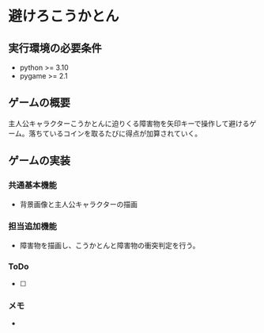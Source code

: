 # 避けろこうかとん

## 実行環境の必要条件
* python >= 3.10
* pygame >= 2.1

## ゲームの概要
主人公キャラクターこうかとんに迫りくる障害物を矢印キーで操作して避けるゲーム。落ちているコインを取るたびに得点が加算されていく。

## ゲームの実装
### 共通基本機能
* 背景画像と主人公キャラクターの描画

### 担当追加機能
* 障害物を描画し、こうかとんと障害物の衝突判定を行う。

### ToDo

- [ ] 

### メモ
* 
